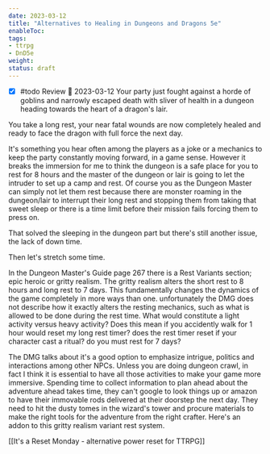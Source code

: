 ```yaml
---
date: 2023-03-12
title: "Alternatives to Healing in Dungeons and Dragons 5e"
enableToc:
tags:
- ttrpg
- DnD5e
weight:
status: draft
---
```

- [x] #todo Review 📅 2023-03-12 
Your party just fought against a horde of goblins and narrowly escaped death with sliver of health in a dungeon heading towards the heart of a dragon's lair.

You take a long rest, your near fatal wounds are now completely healed and ready to face the dragon with full force the next day.

It's something you hear often among the players as a joke or a mechanics to keep the party constantly moving forward, in a game sense. However it breaks the immersion for me to think the dungeon is a safe place for you to rest for 8 hours and the master of the dungeon or lair is going to let the intruder to set up a camp and rest. Of course you as the Dungeon Master can simply not let them rest because there are monster roaming in the dungeon/lair to interrupt their long rest and stopping them from taking that sweet sleep or there is a time limit before their mission fails forcing them to press on.

That solved the sleeping in the dungeon part but there's still another issue, the lack of down time. 

Then let's stretch some time.

In the Dungeon Master's Guide page 267 there is a Rest Variants section; epic heroic or gritty realism. The gritty realism alters the short rest to 8 hours and long rest to 7 days. This fundamentally changes the dynamics of the game completely in more ways than one. unfortunately the DMG does not describe how it exactly alters the resting mechanics, such as what is allowed to be done during the rest time. What would constitute a light activity versus heavy activity? Does this mean if you accidently walk for 1 hour would reset my long rest timer? does the rest timer reset if your character cast a ritual? do you must rest for 7 days?

The DMG talks about it's a good option to emphasize intrigue, politics and interactions among other NPCs. Unless you are doing dungeon crawl, in fact I think it is essential to have all those activities to make your game more immersive. Spending time to collect information to plan ahead about the adventure ahead takes time, they can't google to look things up or amazon to have their immovable rods delivered at their doorstep the next day. They need to hit the dusty tomes in the wizard's tower and procure materials to make the right tools for the adventure from the right crafter.  Here's an addon to this gritty realism variant rest system.

[[It's a Reset Monday - alternative power reset for TTRPG]]


